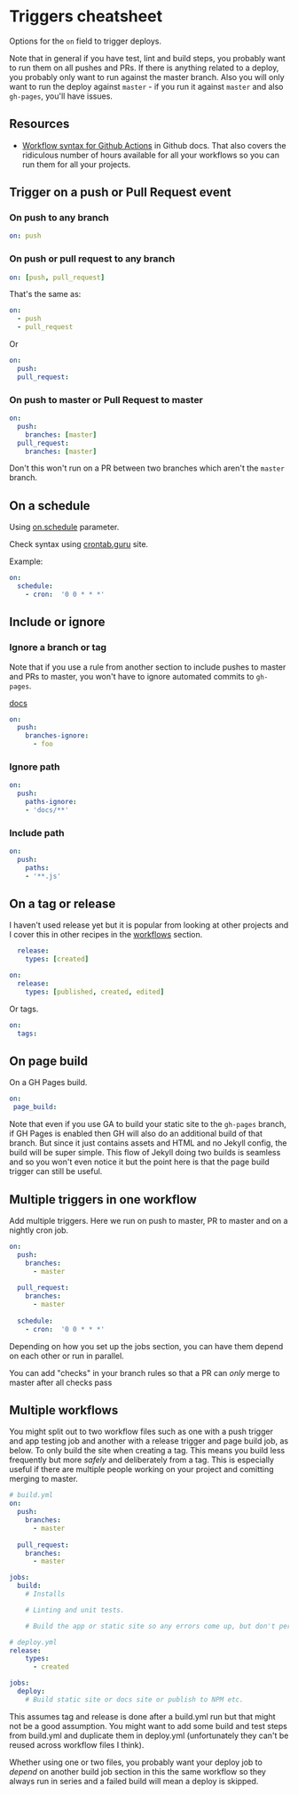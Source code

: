 # Triggers cheatsheet

Options for the `on` field to trigger deploys.

Note that in general if you have test, lint and build steps, you probably want to run them on all pushes and PRs. If there is anything related to a deploy, you probably only want to run against the master branch. Also you will only want to run the deploy against `master` - if you run it against `master` and also `gh-pages`, you'll have issues.


## Resources

- [Workflow syntax for Github Actions](https://help.github.com/en/actions/reference/workflow-syntax-for-github-actions) in Github docs. That also covers the ridiculous number of hours available for all your workflows so you can run them for all your projects.

## Trigger on a push or Pull Request event

### On push to any branch

```yaml
on: push
```

### On push or pull request to any branch

```yaml
on: [push, pull_request]
```

That's the same as:

```yaml
on:
  - push
  - pull_request
```
Or

```yaml
on:
  push:
  pull_request:
```

### On push to master or Pull Request to master

```yaml
on:
  push:
    branches: [master]
  pull_request:
    branches: [master]
```
Don't this won't run on a PR between two branches which aren't the `master` branch.

## On a schedule

Using [on.schedule](https://help.github.com/en/actions/reference/workflow-syntax-for-github-actions#onschedule) parameter.

Check syntax using [crontab.guru](https://crontab.guru/) site.

Example:

```yaml
on:
  schedule:
    - cron:  '0 0 * * *'
```

## Include or ignore

### Ignore a branch or tag

Note that if you use a rule from another section to include pushes to master and PRs to master, you won't have to ignore automated commits to `gh-pages`.

[docs](https://docs.github.com/en/actions/reference/workflow-syntax-for-github-actions#example-ignoring-branches-and-tags)

```yaml
on:
  push:
    branches-ignore:
      - foo
```

### Ignore path

```yaml
on:
  push:
    paths-ignore:
    - 'docs/**'
```

### Include path

```yaml
on:
  push:
    paths:
    - '**.js'
```


## On a tag or release

I haven't used release yet but it is popular from looking at other projects and I cover this in other recipes in the [workflows](workflows/) section.

```yaml
  release:
    types: [created]
```

```yaml
on:
  release:
    types: [published, created, edited]
```

Or tags.

```yaml
on:
  tags:
```


## On page build

On a GH Pages build.

```yaml
on:
 page_build:
```

Note that even if you use GA to build your static site to the `gh-pages` branch, if GH Pages is enabled then GH will also do an additional build of that branch. But since it just contains assets and HTML and no Jekyll config, the build will be super simple. This flow of Jekyll doing two builds is seamless and so you won't even notice it but the point here is that the page build trigger can still be useful.


## Multiple triggers in one workflow 

Add multiple triggers. Here we run on push to master, PR to master and on a nightly cron job.

```yaml
on:
  push:
    branches:
      - master
      
  pull_request:
    branches:
      - master
  
  schedule:
    - cron:  '0 0 * * *'
```

Depending on how you set up the jobs section, you can have them depend on each other or run in parallel. 


You can add "checks" in your branch rules so that a PR can _only_ merge to master after all checks pass


## Multiple workflows

You might split out to two workflow files such as one with a push trigger and app testing job and another with a release trigger and page build job, as below.
To only build the site when creating a tag. This means you build less frequently but more _safely_ and deliberately from a tag. This is especially useful if there are multiple people working on your project and comitting merging to master.

```yaml
# build.yml
on:
  push:
    branches:
      - master
      
  pull_request:
    branches:
      - master

jobs:
  build:
    # Installs

    # Linting and unit tests.

    # Build the app or static site so any errors come up, but don't persist the result.
```

```yaml
# deploy.yml
release:
    types:
      - created

jobs:
  deploy:
    # Build static site or docs site or publish to NPM etc.
```

This assumes tag and release is done after a build.yml run but that might not be a good assumption. You might want to add some build and test steps from build.yml and duplicate them in deploy.yml (unfortunately they can't be reused across workflow files I think).

Whether using one or two files, you probably want your deploy job to _depend_ on another build job section in this the same workflow so they always run in series and a failed build will mean a deploy is skipped.
 
